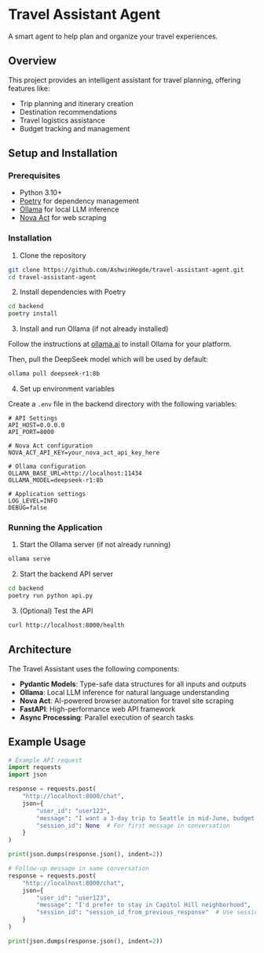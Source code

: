 # Travel Assistant Agent

A smart agent to help plan and organize your travel experiences.

## Overview

This project provides an intelligent assistant for travel planning, offering features like:
- Trip planning and itinerary creation
- Destination recommendations
- Travel logistics assistance
- Budget tracking and management

## Setup and Installation

### Prerequisites

- Python 3.10+
- [Poetry](https://python-poetry.org/) for dependency management
- [Ollama](https://ollama.ai/) for local LLM inference
- [Nova Act](https://github.com/aws/nova-act) for web scraping

### Installation

1. Clone the repository
```bash
git clone https://github.com/AshwinHegde/travel-assistant-agent.git
cd travel-assistant-agent
```

2. Install dependencies with Poetry
```bash
cd backend
poetry install
```

3. Install and run Ollama (if not already installed)

Follow the instructions at [ollama.ai](https://ollama.ai) to install Ollama for your platform.

Then, pull the DeepSeek model which will be used by default:
```bash
ollama pull deepseek-r1:8b
```

4. Set up environment variables

Create a `.env` file in the backend directory with the following variables:
```
# API Settings
API_HOST=0.0.0.0
API_PORT=8000

# Nova Act configuration
NOVA_ACT_API_KEY=your_nova_act_api_key_here

# Ollama configuration
OLLAMA_BASE_URL=http://localhost:11434
OLLAMA_MODEL=deepseek-r1:8b

# Application settings
LOG_LEVEL=INFO
DEBUG=false
```

### Running the Application

1. Start the Ollama server (if not already running)
```bash
ollama serve
```

2. Start the backend API server
```bash
cd backend
poetry run python api.py
```

3. (Optional) Test the API
```bash
curl http://localhost:8000/health
```

## Architecture

The Travel Assistant uses the following components:

- **Pydantic Models**: Type-safe data structures for all inputs and outputs
- **Ollama**: Local LLM inference for natural language understanding
- **Nova Act**: AI-powered browser automation for travel site scraping
- **FastAPI**: High-performance web API framework
- **Async Processing**: Parallel execution of search tasks

## Example Usage

```python
# Example API request
import requests
import json

response = requests.post(
    "http://localhost:8000/chat",
    json={
        "user_id": "user123",
        "message": "I want a 3-day trip to Seattle in mid-June, budget $800.",
        "session_id": None  # For first message in conversation
    }
)

print(json.dumps(response.json(), indent=2))

# Follow-up message in same conversation
response = requests.post(
    "http://localhost:8000/chat",
    json={
        "user_id": "user123",
        "message": "I'd prefer to stay in Capitol Hill neighborhood",
        "session_id": "session_id_from_previous_response"  # Use session_id returned from previous call
    }
)

print(json.dumps(response.json(), indent=2))
```